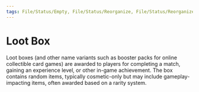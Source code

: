 ```yaml
---
tags: File/Status/Empty, File/Status/Reorganize, File/Status/Reorganize, File/Status/Recategorize, File/Status/Summarize, File/Status/Structuralize
---
```


# Loot Box

Loot boxes (and other name variants such as booster packs for online collectible card games) are awarded to players for completing a match, gaining an experience level, or other in-game achievement. The box contains random items, typically cosmetic-only but may include gameplay-impacting items, often awarded based on a rarity system.



